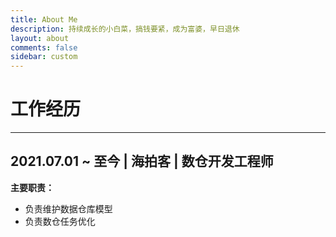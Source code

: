 ```yaml
---
title: About Me
description: 持续成长的小白菜，搞钱要紧，成为富婆，早日退休
layout: about
comments: false
sidebar: custom
---
```

# 工作经历

---

## 2021.07.01 ~ 至今 | 海拍客 | 数仓开发工程师
**主要职责：**
* 负责维护数据仓库模型
* 负责数仓任务优化


